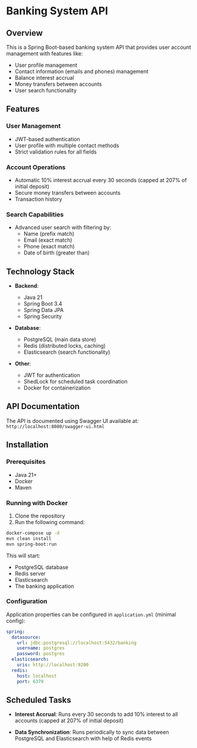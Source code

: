 # Banking System API

## Overview

This is a Spring Boot-based banking system API that provides user account management with features like:
- User profile management
- Contact information (emails and phones) management
- Balance interest accrual
- Money transfers between accounts
- User search functionality

## Features

### User Management
- JWT-based authentication
- User profile with multiple contact methods
- Strict validation rules for all fields

### Account Operations
- Automatic 10% interest accrual every 30 seconds (capped at 207% of initial deposit)
- Secure money transfers between accounts
- Transaction history

### Search Capabilities
- Advanced user search with filtering by:
  - Name (prefix match)
  - Email (exact match)
  - Phone (exact match)
  - Date of birth (greater than)

## Technology Stack

- **Backend**: 
  - Java 21
  - Spring Boot 3.4
  - Spring Data JPA
  - Spring Security

- **Database**:
  - PostgreSQL (main data store)
  - Redis (distributed locks, caching)
  - Elasticsearch (search functionality)

- **Other**:
  - JWT for authentication
  - ShedLock for scheduled task coordination
  - Docker for containerization

## API Documentation

The API is documented using Swagger UI available at:
`http://localhost:8080/swagger-ui.html`

## Installation

### Prerequisites
- Java 21+
- Docker
- Maven

### Running with Docker

1. Clone the repository
2. Run the following command:

```bash
docker-compose up -d
mvn clean install
mvn spring-boot:run
```

This will start:
- PostgreSQL database
- Redis server
- Elasticsearch
- The banking application

### Configuration

Application properties can be configured in `application.yml` (minimal config):

```yaml
spring:
  datasource:
    url: jdbc:postgresql://localhost:5432/banking
    username: postgres
    password: postgres
  elasticsearch:
    uris: http://localhost:9200
  redis:
    host: localhost
    port: 6379

```

## Scheduled Tasks

- **Interest Accrual**: Runs every 30 seconds to add 10% interest to all accounts (capped at 207% of initial deposit)

- **Data Synchronization**: Runs periodically to sync data between PostgreSQL and Elasticsearch with help of Redis events
